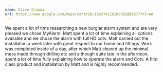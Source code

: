 ```yaml
---
name: Clive Chapman
url: https://www.google.com/maps/contrib/106374328106501891877?hl=en
---
```


We spent a lot of time researching a new burglar alarm system and are very pleased we chose MyAlarm.     Matt spent a lot of time explaining all options available and we chose the alarm with full HD cctv.    Matt carried out the installation a week later with great respect to our home and fittings.      Work was completed inside of a day, after which Matt cleared up the minimal mess made through drilling etc and although quite late in the afternoon, spent a lot of time fully explaining how to operate the alarm and Cctv.     A first class product and installation by Matt and is highly recommended.
